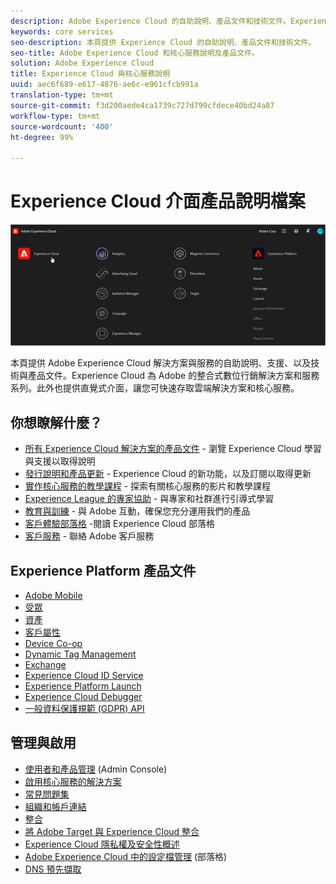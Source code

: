```yaml
---
description: Adobe Experience Cloud 的自助說明、產品文件和技術文件。Experience Cloud 為 Adobe 的整合式數位行銷解決方案和服務系列。
keywords: core services
seo-description: 本頁提供 Experience Cloud 的自助說明、產品文件和技術文件。
seo-title: Adobe Experience Cloud 和核心服務說明及產品文件。
solution: Adobe Experience Cloud
title: Experience Cloud 與核心服務說明
uuid: aec6f689-e617-4876-ae6c-e961cfcb991a
translation-type: tm+mt
source-git-commit: f3d200aede4ca1739c727d799cfdece40bd24a87
workflow-type: tm+mt
source-wordcount: '400'
ht-degree: 99%

---
```



# Experience Cloud 介面產品說明檔案

![Experience Cloud](assets/cloud-pulldown.png)

本頁提供 Adobe Experience Cloud 解決方案與服務的自助說明、支援、以及技術與產品文件。Experience Cloud 為 Adobe 的整合式數位行銷解決方案和服務系列。此外也提供直覺式介面，讓您可快速存取雲端解決方案和核心服務。

## 你想瞭解什麼？

* [所有 Experience Cloud 解決方案的產品文件](https://docs.adobe.com/content/help/en/experience-cloud/user-guides/home.html) - 瀏覽 Experience Cloud 學習與支援以取得說明
* [發行說明和產品更新](https://docs.adobe.com/content/help/zh-Hant/release-notes/experience-cloud/current.html) - Experience Cloud 的新功能，以及訂閱以取得更新
* [實作核心服務的教學課程](https://docs.adobe.com/content/help/en/core-services-learn/tutorials/overview.html) - 探索有關核心服務的影片和教學課程
* [Experience League 的專家協助](https://landing.adobe.com/experience-league/) - 與專家和社群進行引導式學習
* [教育與訓練](https://helpx.adobe.com/learning.html?promoid=KAUDK) - 與 Adobe 互動，確保您充分運用我們的產品
* [客戶體驗部落格](https://theblog.adobe.com/customer-experience/) -閱讀 Experience Cloud 部落格
* [客戶服務](https://helpx.adobe.com/tw/contact/enterprise-support.ec.html) - 聯絡 Adobe 客戶服務

## Experience Platform 產品文件

* [Adobe Mobile](https://docs.adobe.com/content/help/zh-Hant/mobile-services/using/home.html)
* [受眾](https://docs.adobe.com/content/help/zh-Hant/core-services/interface/audiences/audience-library.html)
* [資產](experience-cloud-assets/experience-cloud-assets.md)
* [客戶屬性](https://docs.adobe.com/content/help/zh-Hant/core-services/interface/customer-attributes/attributes.html)
* [Device Co-op](https://docs.adobe.com/content/help/zh-Hant/device-co-op/using/home.html)
* [Dynamic Tag Management](https://docs.adobe.com/content/help/zh-Hant/dtm/using/dtm-home.html)
* [Exchange](https://experiencecloud.adobeexchange.com/)
* [Experience Cloud ID Service](https://docs.adobe.com/content/help/zh-Hant/id-service/using/home.html)
* [Experience Platform Launch](https://docs.adobelaunch.com/)
* [Experience Cloud Debugger](https://docs.adobe.com/content/help/zh-Hant/debugger/using/experience-cloud-debugger.html)
* [一般資料保護規範 (GDPR) API](https://www.adobe.io/apis/experiencecloud/gdpr.html)

## 管理與啟用

* [使用者和產品管理](admin-getting-started/admin-getting-started.md) (Admin Console)
* [啟用核心服務的解決方案](core-services/core-services.md)
* [常見問題集](admin-getting-started/admin-getting-started.md)
* [組織和帳戶連結](admin-getting-started/organizations.md)
* [整合](marketing-cloud-integrations.md)
* [將 Adobe Target 與 Experience Cloud 整合](https://docs.adobe.com/content/help/zh-Hant/target/using/integrate/a4t/a4t.html)
* [Experience Cloud 隱私權及安全性概述](assets/Adobe-Marketing-Cloud-Privacy-and-Security-Overview.pdf)
* [Adobe Experience Cloud 中的設定檔管理](https://theblog.adobe.com/profile-management-adobe-marketing-cloud-comes-together/) (部落格)
* [DNS 預先擷取](admin-getting-started/admin-getting-started.md#concept_6BC8C6856E3644F8956D7AD0A96383B7)
